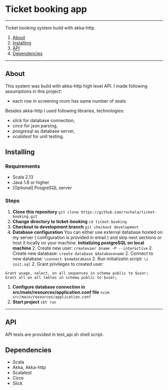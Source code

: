 # Ticket booking app

---

Ticket booking system build with akka-http.

1. [About](#about)
1. [Installing](#installing)
1. [API](#api)
1. [Dependencies](#dependencies)

---
## About
This system was build with akka-http high level API. I made following assumptions in this project:
* each row in screening room has same number of seats

Besides akka-http I used following libraries, technologies:
* *slick* for database connection,
* *circe* for json parsing,
* *posgresql* as database server,
* *scalatest* for unit testing.


## Installing

### Requirements
* Scala 2.13
* Java 1.8 or higher
* [Optional] PosgreSQL server

### Steps

1. **Clone this repository**
```git clone https://github.com/rochala/ticket-booking.git```
1. **Change directory to ticket-booking**
```cd ticket-booking```
1. **Checkout to development branch**
```git checkout development```
1. **Database configuration**
You can either use external database hosted on my server ( configuration is provided in email ) and skip next sections or
host it locally on your machine.
**Initializing postgreSQL on local machine**
    2. Create new user:
```createuser $name -P --interactive```
    2. Create new database:
```create database $databasename```
    2. Connect to new database:
```\connect $newdatabase```
    2. Run initializatin script:
```\i init.sql```
    2. Grant privileges to created user:
```
Grant usage, select, on all sequences in schema public to $user;
Grant all on all tables in schema public to $user;
```

1. **Configure database connection in src/main/resources/application.conf file**
```nvim src/main/resources/application.conf```
1. **Start project**
```sbt run```

---

## API
API tests are provided in test_api.sh shell script.


## Dependencies
* Scala
* Akka, Akka-http
* Scalatest
* Circe
* Slick


